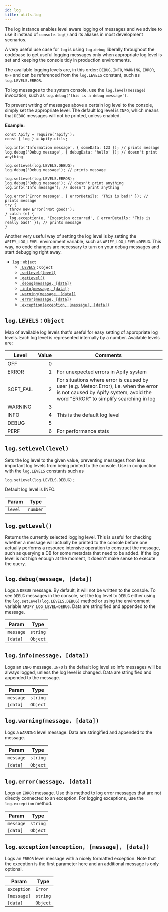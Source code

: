 ```yaml
---
id: log
title: utils.log
---
```


<a name="log"></a>

The log instance enables level aware logging of messages and we advise to use it instead of `console.log()` and its aliases in most development
scenarios.

A very useful use case for `log` is using `log.debug` liberally throughout the codebase to get useful logging messages only when appropriate log level
is set and keeping the console tidy in production environments.

The available logging levels are, in this order: `DEBUG`, `INFO`, `WARNING`, `ERROR`, `OFF` and can be referenced from the `log.LEVELS` constant, such
as `log.LEVELS.ERROR`.

To log messages to the system console, use the `log.level(message)` invocation, such as `log.debug('this is a debug message')`.

To prevent writing of messages above a certain log level to the console, simply set the appropriate level. The default log level is `INFO`, which
means that `DEBUG` messages will not be printed, unless enabled.

**Example:**

```
const Apify = require('apify');
const { log } = Apify.utils;

log.info('Information message', { someData: 123 }); // prints message
log.debug('Debug message', { debugData: 'hello' }); // doesn't print anything

log.setLevel(log.LEVELS.DEBUG);
log.debug('Debug message'); // prints message

log.setLevel(log.LEVELS.ERROR);
log.debug('Debug message'); // doesn't print anything
log.info('Info message'); // doesn't print anything

log.error('Error message', { errorDetails: 'This is bad!' }); // prints message
try {
  throw new Error('Not good!');
} catch (e) {
  log.exception(e, 'Exception occurred', { errorDetails: 'This is really bad!' }); // prints message
}
```

Another very useful way of setting the log level is by setting the `APIFY_LOG_LEVEL` environment variable, such as `APIFY_LOG_LEVEL=DEBUG`. This way,
no code changes are necessary to turn on your debug messages and start debugging right away.

-   [`log`](#log) : `object`
    -   [`.LEVELS`](#log.LEVELS) : `Object`
    -   [`.setLevel(level)`](#log.setLevel)
    -   [`.getLevel()`](#log.getLevel)
    -   [`.debug(message, [data])`](#log.debug)
    -   [`.info(message, [data])`](#log.info)
    -   [`.warning(message, [data])`](#log.warning)
    -   [`.error(message, [data])`](#log.error)
    -   [`.exception(exception, [message], [data])`](#log.exception)

<a name="log.LEVELS"></a>

## `log.LEVELS` : `Object`

Map of available log levels that's useful for easy setting of appropriate log levels. Each log level is represented internally by a number. Available
levels are:

| Level     | Value | Comments                                                                                                                                                                 |
| --------- | ----: | ------------------------------------------------------------------------------------------------------------------------------------------------------------------------ |
| OFF       |     0 |                                                                                                                                                                          |
| ERROR     |     1 | For unexpected errors in Apify system                                                                                                                                    |
| SOFT_FAIL |     2 | For situations where error is caused by user (e.g. Meteor.Error), i.e. when the error is not caused by Apify system, avoid the word "ERROR" to simplify searching in log |
| WARNING   |     3 |                                                                                                                                                                          |
| INFO      |     4 | This is the default log level                                                                                                                                            |
| DEBUG     |     5 |                                                                                                                                                                          |
| PERF      |     6 | For performance stats                                                                                                                                                    |

<a name="log.setLevel"></a>

## `log.setLevel(level)`

Sets the log level to the given value, preventing messages from less important log levels from being printed to the console. Use in conjunction with
the `log.LEVELS` constants such as

```
log.setLevel(log.LEVELS.DEBUG);
```

Default log level is INFO.

<table>
<thead>
<tr>
<th>Param</th><th>Type</th>
</tr>
</thead>
<tbody>
<tr>
<td><code>level</code></td><td><code>number</code></td>
</tr>
<tr>
</tr></tbody>
</table>
<a name="log.getLevel"></a>

## `log.getLevel()`

Returns the currently selected logging level. This is useful for checking whether a message will actually be printed to the console before one
actually performs a resource intensive operation to construct the message, such as querying a DB for some metadata that need to be added. If the log
level is not high enough at the moment, it doesn't make sense to execute the query.

<a name="log.debug"></a>

## `log.debug(message, [data])`

Logs a `DEBUG` message. By default, it will not be written to the console. To see `DEBUG` messages in the console, set the log level to `DEBUG` either
using the `log.setLevel(log.LEVELS.DEBUG)` method or using the environment variable `APIFY_LOG_LEVEL=DEBUG`. Data are stringified and appended to the
message.

<table>
<thead>
<tr>
<th>Param</th><th>Type</th>
</tr>
</thead>
<tbody>
<tr>
<td><code>message</code></td><td><code>string</code></td>
</tr>
<tr>
</tr><tr>
<td><code>[data]</code></td><td><code>Object</code></td>
</tr>
<tr>
</tr></tbody>
</table>
<a name="log.info"></a>

## `log.info(message, [data])`

Logs an `INFO` message. `INFO` is the default log level so info messages will be always logged, unless the log level is changed. Data are stringified
and appended to the message.

<table>
<thead>
<tr>
<th>Param</th><th>Type</th>
</tr>
</thead>
<tbody>
<tr>
<td><code>message</code></td><td><code>string</code></td>
</tr>
<tr>
</tr><tr>
<td><code>[data]</code></td><td><code>Object</code></td>
</tr>
<tr>
</tr></tbody>
</table>
<a name="log.warning"></a>

## `log.warning(message, [data])`

Logs a `WARNING` level message. Data are stringified and appended to the message.

<table>
<thead>
<tr>
<th>Param</th><th>Type</th>
</tr>
</thead>
<tbody>
<tr>
<td><code>message</code></td><td><code>string</code></td>
</tr>
<tr>
</tr><tr>
<td><code>[data]</code></td><td><code>Object</code></td>
</tr>
<tr>
</tr></tbody>
</table>
<a name="log.error"></a>

## `log.error(message, [data])`

Logs an `ERROR` message. Use this method to log error messages that are not directly connected to an exception. For logging exceptions, use the
`log.exception` method.

<table>
<thead>
<tr>
<th>Param</th><th>Type</th>
</tr>
</thead>
<tbody>
<tr>
<td><code>message</code></td><td><code>string</code></td>
</tr>
<tr>
</tr><tr>
<td><code>[data]</code></td><td><code>Object</code></td>
</tr>
<tr>
</tr></tbody>
</table>
<a name="log.exception"></a>

## `log.exception(exception, [message], [data])`

Logs an `ERROR` level message with a nicely formatted exception. Note that the exception is the first parameter here and an additional message is only
optional.

<table>
<thead>
<tr>
<th>Param</th><th>Type</th>
</tr>
</thead>
<tbody>
<tr>
<td><code>exception</code></td><td><code>Error</code></td>
</tr>
<tr>
</tr><tr>
<td><code>[message]</code></td><td><code>string</code></td>
</tr>
<tr>
</tr><tr>
<td><code>[data]</code></td><td><code>Object</code></td>
</tr>
<tr>
</tr></tbody>
</table>
